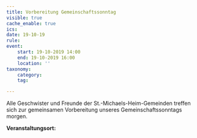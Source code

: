 ```yaml
---
title: Vorbereitung Gemeinschaftssonntag
visible: true
cache_enable: true
ics: 
date: 19-10-19
rule: 
event:
	start: 19-10-2019 14:00
	end: 19-10-2019 16:00
	location: ''
taxonomy:
	category: 
	tag: 

---
```

Alle Geschwister und Freunde der St.-Michaels-Heim-Gemeinden treffen sich zur gemeinsamen Vorbereitung unseres Gemeinschaftssonntags morgen.


**Veranstaltungsort:** 

